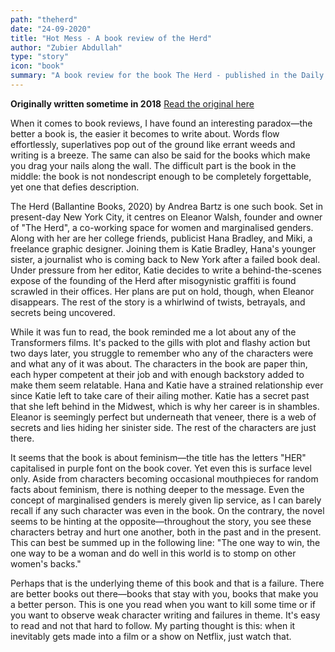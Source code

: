 ```yaml
---
path: "theherd"
date: "24-09-2020"
title: "Hot Mess - A book review of the Herd"
author: "Zubier Abdullah"
type: "story"
icon: "book"
summary: "A book review for the book The Herd - published in the Daily Star"
---
```


**Originally written sometime in 2018**
[Read the original here](https://www.thedailystar.net/book-reviews/news/hot-mess-andrea-bartzs-the-herd-1966645)

When it comes to book reviews, I have found an interesting paradox—the better a book is, the easier it becomes to write about. Words flow effortlessly, superlatives pop out of the ground like errant weeds and writing is a breeze. The same can also be said for the books which make you drag your nails along the wall. The difficult part is the book in the middle: the book is not nondescript enough to be completely forgettable, yet one that defies description. 

The Herd (Ballantine Books, 2020) by Andrea Bartz is one such book. Set in present-day New York City, it centres on Eleanor Walsh, founder and owner of "The Herd", a co-working space for women and marginalised genders. Along with her are her college friends, publicist Hana Bradley, and Miki, a freelance graphic designer. Joining them is Katie Bradley, Hana's younger sister, a journalist who is coming back to New York after a failed book deal. Under pressure from her editor, Katie decides to write a behind-the-scenes expose of the founding of the Herd after misogynistic graffiti is found scrawled in their offices. Her plans are put on hold, though, when Eleanor disappears. The rest of the story is a whirlwind of twists, betrayals, and secrets being uncovered. 

[](https://assetsds.cdnedge.bluemix.net/sites/default/files/styles/big_6/public/feature/images/herd.jpg?itok=3oinf_uO&c=30a0d1fb98091a84f69fefeebada47d8)

While it was fun to read, the book reminded me a lot about any of the Transformers films. It's packed to the gills with plot and flashy action but two days later, you struggle to remember who any of the characters were and what any of it was about. The characters in the book are paper thin, each hyper competent at their job and with enough backstory added to make them seem relatable. Hana and Katie have a strained relationship ever since Katie left to take care of their ailing mother. Katie has a secret past that she left behind in the Midwest, which is why her career is in shambles. Eleanor is seemingly perfect but underneath that veneer, there is a web of secrets and lies hiding her sinister side. The rest of the characters are just there. 

It seems that the book is about feminism—the title has the letters "HER" capitalised in purple font on the book cover. Yet even this is surface level only. Aside from characters becoming occasional mouthpieces for random facts about feminism, there is nothing deeper to the message. Even the concept of marginalised genders is merely given lip service, as I can barely recall if any such character was even in the book. On the contrary, the novel seems to be hinting at the opposite—throughout the story, you see these characters betray and hurt one another, both in the past and in the present. This can best be summed up in the following line: "The one way to win, the one way to be a woman and do well in this world is to stomp on other women's backs."

Perhaps that is the underlying theme of this book and that is a failure. There are better books out there—books that stay with you, books that make you a better person. This is one you read when you want to kill some time or if you want to observe weak character writing and failures in theme. It's easy to read and not that hard to follow. My parting thought is this: when it inevitably gets made into a film or a show on Netflix, just watch that. 